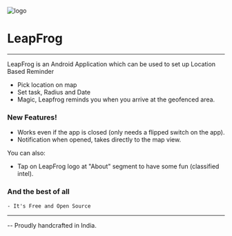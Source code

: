 ![logo](https://github.com/theflyingmachine/LeapFrog/blob/master/app/src/main/res/mipmap-hdpi/ic_launcher.png)
# LeapFrog 

-----------------------------------------



LeapFrog is an Android Application which can be used to set up Location Based Reminder

  - Pick location on map
  - Set task, Radius and Date
  - Magic, Leapfrog reminds you when you arrive at the geofenced area.

### New Features!

  - Works even if the app is closed (only needs a flipped switch on the app).
  - Notification when opened, takes directly to the map view.


You can also:
  - Tap on LeapFrog logo at "About" segment to have some fun (classified intel).

### And the best of all

    - It's Free and Open Source
    
    
    
----------------------------------------
 -- Proudly handcrafted in India.

